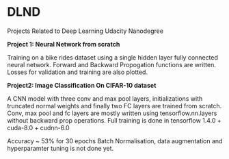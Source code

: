 # DLND
Projects Related to Deep Learning Udacity Nanodegree

**Project 1: Neural Network from scratch**

Training on a bike rides dataset using a single hidden layer fully connected neural network.
Forward and Backward Propogation functions are written.
Losses for validation and training are also plotted.

**Project2: Image Classification On CIFAR-10 dataset**

A CNN model with three conv and max pool layers, initializations with truncated normal weights and finally two FC layers are trained from scratch. Conv, max pool and fc layers are mostly written using tensorflow.nn.layers without backward prop operations. Full training is done in tensorflow 1.4.0 + cuda-8.0 + cudnn-6.0

Accuracy ~ 53% for 30 epochs 
Batch Normalisation, data augmentation and hyperparamter tuning is not done yet.



